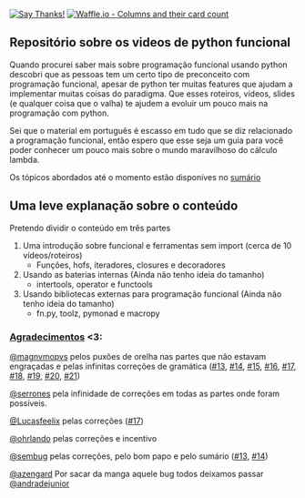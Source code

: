 [![Say Thanks!](https://img.shields.io/badge/Say%20Thanks-!-1EAEDB.svg)](https://saythanks.io/to/z4r4tu5tr4)
 [![Waffle.io - Columns and their card count](https://badge.waffle.io/dunossauro/python-funcional.svg?columns=all)](https://waffle.io/z4r4tu5tr4/python-funcional)
## Repositório sobre os videos de python funcional

Quando procurei saber mais sobre programação funcional usando python descobri que as pessoas tem um certo tipo de preconceito com programação funcional, apesar de python ter muitas features que ajudam a implementar muitas coisas do paradigma. Que esses roteiros, vídeos, slides (e qualquer coisa que o valha) te ajudem a evoluir um pouco mais na programação com python.

Sei que o material em português é escasso em tudo que se diz relacionado a programação funcional, então espero que esse seja um guia para você poder conhecer um pouco mais sobre o mundo maravilhoso do cálculo lambda.

Os tópicos abordados até o momento estão disponíves no [sumário](sumario.md)


## Uma leve explanação sobre o conteúdo

Pretendo dividir o conteúdo em três partes

1. Uma introdução sobre funcional e ferramentas sem import (cerca de 10 vídeos/roteiros)
    - Funções, hofs, iteradores, closures e decoradores
2. Usando as baterias internas (Ainda não tenho ideia do tamanho)
    - intertools, operator e functools
3. Usando bibliotecas externas para programação funcional (Ainda não tenho ideia do tamanho)
    - fn.py, toolz, pymonad e macropy


### [Agradecimentos](https://github.com/dunossauro/python-funcional/graphs/contributors) <3:

[@magnvmopvs](https://github.com/magnvmopvs) pelos puxões de orelha nas partes que não estavam engraçadas e pelas infinitas correções de gramática ([#13](https://github.com/dunossauro/python-funcional/issues/13), [#14](https://github.com/dunossauro/python-funcional/issues/14), [#15](https://github.com/dunossauro/python-funcional/issues/15), [#16](https://github.com/dunossauro/python-funcional/issues/16), [#17](https://github.com/dunossauro/python-funcional/issues/17), [#18](https://github.com/dunossauro/python-funcional/issues/18), [#19](https://github.com/dunossauro/python-funcional/issues/19), [#20](https://github.com/dunossauro/python-funcional/issues/20),
[#21](https://github.com/dunossauro/python-funcional/issues/21))

[@serrones](https://github.com/Serrones) pela infinidade de correções em todas as partes onde foram possíveis.

[@Lucasfeelix](https://github.com/Lucasfeelix) pelas correções ([#17](https://github.com/dunossauro/python-funcional/issues/17))

[@ohrlando](https://github.com/ohrlando) pelas correções e incentivo

[@sembug](https://github.com/sembug) pelas correções, pelo bom papo e pelo sumário ([#13](https://github.com/dunossauro/python-funcional/issues/13), [#14](https://github.com/dunossauro/python-funcional/issues/14))

[@azengard](https://github.com/azengard) Por sacar da manga aquele bug todos deixamos passar
[@andradejunior](https://github.com/andradejunior)
